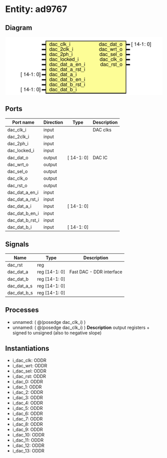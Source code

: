 # Entity: ad9767

## Diagram

![Diagram](ad9767.svg "Diagram")
## Ports

| Port name       | Direction | Type       | Description |
| --------------- | --------- | ---------- | ----------- |
| dac_clk_i       | input     |            | DAC clks    |
| dac_2clk_i      | input     |            |             |
| dac_2ph_i       | input     |            |             |
| dac_locked_i    | input     |            |             |
| dac_dat_o       | output    | [ 14-1: 0] | DAC IC      |
| dac_wrt_o       | output    |            |             |
| dac_sel_o       | output    |            |             |
| dac_clk_o       | output    |            |             |
| dac_rst_o       | output    |            |             |
| dac_dat_a_en_i  | input     |            |             |
| dac_dat_a_rst_i | input     |            |             |
| dac_dat_a_i     | input     | [ 14-1: 0] |             |
| dac_dat_b_en_i  | input     |            |             |
| dac_dat_b_rst_i | input     |            |             |
| dac_dat_b_i     | input     | [ 14-1: 0] |             |
## Signals

| Name        | Type           | Description               |
| ----------- | -------------- | ------------------------- |
| dac_rst     | reg            |                           |
| dac_dat_a   | reg  [14-1: 0] | Fast DAC - DDR interface  |
| dac_dat_b   | reg  [14-1: 0] |                           |
| dac_dat_a_s | reg  [14-1: 0] |                           |
| dac_dat_b_s | reg  [14-1: 0] |                           |
## Processes
- unnamed: ( @(posedge dac_clk_i) )
- unnamed: ( @(posedge dac_clk_i) )
**Description**
output registers + signed to unsigned (also to negative slope)

## Instantiations

- i_dac_clk: ODDR
- i_dac_wrt: ODDR
- i_dac_sel: ODDR
- i_dac_rst: ODDR
- i_dac_0: ODDR
- i_dac_1: ODDR
- i_dac_2: ODDR
- i_dac_3: ODDR
- i_dac_4: ODDR
- i_dac_5: ODDR
- i_dac_6: ODDR
- i_dac_7: ODDR
- i_dac_8: ODDR
- i_dac_9: ODDR
- i_dac_10: ODDR
- i_dac_11: ODDR
- i_dac_12: ODDR
- i_dac_13: ODDR
